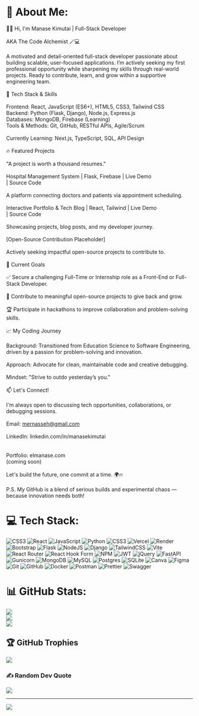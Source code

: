 # 💫 About Me:
👨‍💻 Hi, I'm Manase Kimutai | Full-Stack Developer<br><br>AKA The Code Alchemist 🪄💻<br><br>A motivated and detail-oriented full-stack developer passionate about building scalable, user-focused applications. I’m actively seeking my first professional opportunity while sharpening my skills through real-world projects. Ready to contribute, learn, and grow within a supportive engineering team.<br><br>🚀 Tech Stack & Skills<br><br>Frontend: React, JavaScript (ES6+), HTML5, CSS3, Tailwind CSS<br>Backend: Python (Flask, Django), Node.js, Express.js<br>Databases: MongoDB, Firebase (Learning)<br>Tools & Methods: Git, GitHub, RESTful APIs, Agile/Scrum<br><br>Currently Learning: Next.js, TypeScript, SQL, API Design<br><br>🔥 Featured Projects<br><br>"A project is worth a thousand resumes."<br><br>Hospital Management System | Flask, Firebase | Live Demo<br> | Source Code<br><br>A platform connecting doctors and patients via appointment scheduling.<br><br>Interactive Portfolio & Tech Blog | React, Tailwind | Live Demo<br> | Source Code<br><br>Showcasing projects, blog posts, and my developer journey.<br><br>[Open-Source Contribution Placeholder]<br><br>Actively seeking impactful open-source projects to contribute to.<br><br>🎯 Current Goals<br><br>✅ Secure a challenging Full-Time or Internship role as a Front-End or Full-Stack Developer.<br><br>🔨 Contribute to meaningful open-source projects to give back and grow.<br><br>🏆 Participate in hackathons to improve collaboration and problem-solving skills.<br><br>📈 My Coding Journey<br><br>Background: Transitioned from Education Science to Software Engineering, driven by a passion for problem-solving and innovation.<br><br>Approach: Advocate for clean, maintainable code and creative debugging.<br><br>Mindset: "Strive to outdo yesterday’s you."<br><br>📫 Let's Connect!<br><br>I'm always open to discussing tech opportunities, collaborations, or debugging sessions.<br><br>Email: mernasseh@gmail.com<br><br>LinkedIn: linkedin.com/in/manasekimutai<br> <br><br>Portfolio: elmanase.com<br> (coming soon)<br><br>Let's build the future, one commit at a time. 🌍🔥<br><br>P.S. My GitHub is a blend of serious builds and experimental chaos — because innovation needs both!


# 💻 Tech Stack:
![CSS3](https://img.shields.io/badge/css3-%231572B6.svg?style=for-the-badge&logo=css3&logoColor=white) ![React](https://img.shields.io/badge/react-%2320232a.svg?style=for-the-badge&logo=react&logoColor=%2361DAFB) ![JavaScript](https://img.shields.io/badge/javascript-%23323330.svg?style=for-the-badge&logo=javascript&logoColor=%23F7DF1E) ![Python](https://img.shields.io/badge/python-3670A0?style=for-the-badge&logo=python&logoColor=ffdd54) ![CSS3](https://img.shields.io/badge/css3-%231572B6.svg?style=for-the-badge&logo=css3&logoColor=white) ![Vercel](https://img.shields.io/badge/vercel-%23000000.svg?style=for-the-badge&logo=vercel&logoColor=white) ![Render](https://img.shields.io/badge/Render-%46E3B7.svg?style=for-the-badge&logo=render&logoColor=white) ![Bootstrap](https://img.shields.io/badge/bootstrap-%238511FA.svg?style=for-the-badge&logo=bootstrap&logoColor=white) ![Flask](https://img.shields.io/badge/flask-%23000.svg?style=for-the-badge&logo=flask&logoColor=white) ![NodeJS](https://img.shields.io/badge/node.js-6DA55F?style=for-the-badge&logo=node.js&logoColor=white) ![Django](https://img.shields.io/badge/django-%23092E20.svg?style=for-the-badge&logo=django&logoColor=white) ![TailwindCSS](https://img.shields.io/badge/tailwindcss-%2338B2AC.svg?style=for-the-badge&logo=tailwind-css&logoColor=white) ![Vite](https://img.shields.io/badge/vite-%23646CFF.svg?style=for-the-badge&logo=vite&logoColor=white) ![React Router](https://img.shields.io/badge/React_Router-CA4245?style=for-the-badge&logo=react-router&logoColor=white) ![React Hook Form](https://img.shields.io/badge/React%20Hook%20Form-%23EC5990.svg?style=for-the-badge&logo=reacthookform&logoColor=white) ![NPM](https://img.shields.io/badge/NPM-%23CB3837.svg?style=for-the-badge&logo=npm&logoColor=white) ![JWT](https://img.shields.io/badge/JWT-black?style=for-the-badge&logo=JSON%20web%20tokens) ![jQuery](https://img.shields.io/badge/jquery-%230769AD.svg?style=for-the-badge&logo=jquery&logoColor=white) ![FastAPI](https://img.shields.io/badge/FastAPI-005571?style=for-the-badge&logo=fastapi) ![Gunicorn](https://img.shields.io/badge/gunicorn-%298729.svg?style=for-the-badge&logo=gunicorn&logoColor=white) ![MongoDB](https://img.shields.io/badge/MongoDB-%234ea94b.svg?style=for-the-badge&logo=mongodb&logoColor=white) ![MySQL](https://img.shields.io/badge/mysql-4479A1.svg?style=for-the-badge&logo=mysql&logoColor=white) ![Postgres](https://img.shields.io/badge/postgres-%23316192.svg?style=for-the-badge&logo=postgresql&logoColor=white) ![SQLite](https://img.shields.io/badge/sqlite-%2307405e.svg?style=for-the-badge&logo=sqlite&logoColor=white) ![Canva](https://img.shields.io/badge/Canva-%2300C4CC.svg?style=for-the-badge&logo=Canva&logoColor=white) ![Figma](https://img.shields.io/badge/figma-%23F24E1E.svg?style=for-the-badge&logo=figma&logoColor=white) ![Git](https://img.shields.io/badge/git-%23F05033.svg?style=for-the-badge&logo=git&logoColor=white) ![GitHub](https://img.shields.io/badge/github-%23121011.svg?style=for-the-badge&logo=github&logoColor=white) ![Docker](https://img.shields.io/badge/docker-%230db7ed.svg?style=for-the-badge&logo=docker&logoColor=white) ![Postman](https://img.shields.io/badge/Postman-FF6C37?style=for-the-badge&logo=postman&logoColor=white) ![Prettier](https://img.shields.io/badge/prettier-%23F7B93E.svg?style=for-the-badge&logo=prettier&logoColor=black) ![Swagger](https://img.shields.io/badge/-Swagger-%23Clojure?style=for-the-badge&logo=swagger&logoColor=white)
# 📊 GitHub Stats:
![](https://github-readme-stats.vercel.app/api?username=ngoriest&theme=dark&hide_border=false&include_all_commits=true&count_private=true)<br/>
![](https://nirzak-streak-stats.vercel.app/?user=ngoriest&theme=dark&hide_border=false)<br/>
![](https://github-readme-stats.vercel.app/api/top-langs/?username=ngoriest&theme=dark&hide_border=false&include_all_commits=true&count_private=true&layout=compact)

## 🏆 GitHub Trophies
![](https://github-profile-trophy.vercel.app/?username=ngoriest&theme=dark&no-frame=false&no-bg=true&margin-w=4)

### ✍️ Random Dev Quote
![](https://quotes-github-readme.vercel.app/api?type=horizontal&theme=radical)

---
[![](https://visitcount.itsvg.in/api?id=ngoriest&icon=0&color=0)](https://visitcount.itsvg.in)

<!-- Proudly created with GPRM ( https://gprm.itsvg.in ) -->
